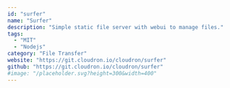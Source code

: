 ```yaml
---
id: "surfer"
name: "Surfer"
description: "Simple static file server with webui to manage files."
tags:
  - "MIT"
  - "Nodejs"
category: "File Transfer"
website: "https://git.cloudron.io/cloudron/surfer"
github: "https://git.cloudron.io/cloudron/surfer"
#image: "/placeholder.svg?height=300&width=400"
---
```



